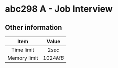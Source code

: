 # abc298 A - Job Interview

## Other information

|Item|Value|
|:---:|:---:|
|Time limit|$2 sec$|
|Memory limit|$1024 MB$|

